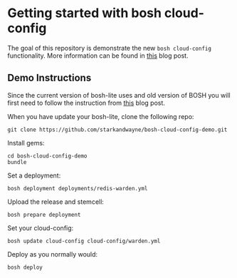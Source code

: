 # Getting started with bosh cloud-config
The goal of this repository is demonstrate the new `bosh cloud-config` functionality.
More information can be found in [this](https://blog.starkandwayne.com/2015/05/27/getting-started-with-bosh-cloud-config/) blog post.

## Demo Instructions
Since the current version of bosh-lite uses and old version of BOSH you will first need to follow the instruction from [this](https://blog.starkandwayne.com/2015/05/26/update-bosh-lite-to-latest-bosh/) blog post.

When you have update your bosh-lite, clone the following repo:
```
git clone https://github.com/starkandwayne/bosh-cloud-config-demo.git
```

Install gems:
```
cd bosh-cloud-config-demo
bundle
```

Set a deployment:
```
bosh deployment deployments/redis-warden.yml
```

Upload the release and stemcell:
```
bosh prepare deployment
```

Set your cloud-config:
```
bosh update cloud-config cloud-config/warden.yml
```

Deploy as you normally would:
```
bosh deploy
```
